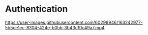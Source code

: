 # Authentication

https://user-images.githubusercontent.com/60298946/163242977-5b5ce1ec-8304-424e-b0bb-3b43c10c49a7.mp4
